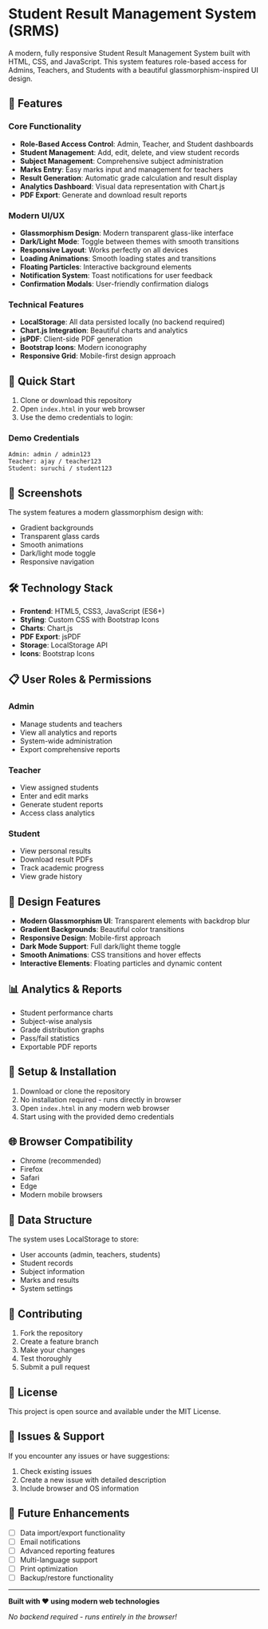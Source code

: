 # Student Result Management System (SRMS)

A modern, fully responsive Student Result Management System built with HTML, CSS, and JavaScript. This system features role-based access for Admins, Teachers, and Students with a beautiful glassmorphism-inspired UI design.

## 🌟 Features

### Core Functionality
- **Role-Based Access Control**: Admin, Teacher, and Student dashboards
- **Student Management**: Add, edit, delete, and view student records
- **Subject Management**: Comprehensive subject administration
- **Marks Entry**: Easy marks input and management for teachers
- **Result Generation**: Automatic grade calculation and result display
- **Analytics Dashboard**: Visual data representation with Chart.js
- **PDF Export**: Generate and download result reports

### Modern UI/UX
- **Glassmorphism Design**: Modern transparent glass-like interface
- **Dark/Light Mode**: Toggle between themes with smooth transitions
- **Responsive Layout**: Works perfectly on all devices
- **Loading Animations**: Smooth loading states and transitions
- **Floating Particles**: Interactive background elements
- **Notification System**: Toast notifications for user feedback
- **Confirmation Modals**: User-friendly confirmation dialogs

### Technical Features
- **LocalStorage**: All data persisted locally (no backend required)
- **Chart.js Integration**: Beautiful charts and analytics
- **jsPDF**: Client-side PDF generation
- **Bootstrap Icons**: Modern iconography
- **Responsive Grid**: Mobile-first design approach

## 🚀 Quick Start

1. Clone or download this repository
2. Open `index.html` in your web browser
3. Use the demo credentials to login:

### Demo Credentials
```
Admin: admin / admin123
Teacher: ajay / teacher123
Student: suruchi / student123
```

## 📱 Screenshots

The system features a modern glassmorphism design with:
- Gradient backgrounds
- Transparent glass cards
- Smooth animations
- Dark/light mode toggle
- Responsive navigation

## 🛠️ Technology Stack

- **Frontend**: HTML5, CSS3, JavaScript (ES6+)
- **Styling**: Custom CSS with Bootstrap Icons
- **Charts**: Chart.js
- **PDF Export**: jsPDF
- **Storage**: LocalStorage API
- **Icons**: Bootstrap Icons

## 📋 User Roles & Permissions

### Admin
- Manage students and teachers
- View all analytics and reports
- System-wide administration
- Export comprehensive reports

### Teacher
- View assigned students
- Enter and edit marks
- Generate student reports
- Access class analytics

### Student
- View personal results
- Download result PDFs
- Track academic progress
- View grade history

## 🎨 Design Features

- **Modern Glassmorphism UI**: Transparent elements with backdrop blur
- **Gradient Backgrounds**: Beautiful color transitions
- **Responsive Design**: Mobile-first approach
- **Dark Mode Support**: Full dark/light theme toggle
- **Smooth Animations**: CSS transitions and hover effects
- **Interactive Elements**: Floating particles and dynamic content

## 📊 Analytics & Reports

- Student performance charts
- Subject-wise analysis
- Grade distribution graphs
- Pass/fail statistics
- Exportable PDF reports

## 🔧 Setup & Installation

1. Download or clone the repository
2. No installation required - runs directly in browser
3. Open `index.html` in any modern web browser
4. Start using with the provided demo credentials

## 🌐 Browser Compatibility

- Chrome (recommended)
- Firefox
- Safari
- Edge
- Modern mobile browsers

## 📝 Data Structure

The system uses LocalStorage to store:
- User accounts (admin, teachers, students)
- Student records
- Subject information
- Marks and results
- System settings

## 🤝 Contributing

1. Fork the repository
2. Create a feature branch
3. Make your changes
4. Test thoroughly
5. Submit a pull request

## 📄 License

This project is open source and available under the MIT License.

## 🐛 Issues & Support

If you encounter any issues or have suggestions:
1. Check existing issues
2. Create a new issue with detailed description
3. Include browser and OS information

## 🔮 Future Enhancements

- [ ] Data import/export functionality
- [ ] Email notifications
- [ ] Advanced reporting features
- [ ] Multi-language support
- [ ] Print optimization
- [ ] Backup/restore functionality

---

**Built with ❤️ using modern web technologies**

*No backend required - runs entirely in the browser!*
